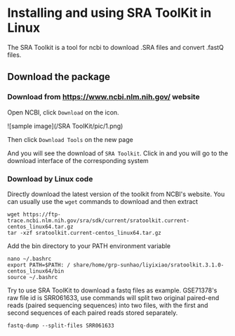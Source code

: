 # Installing and using SRA ToolKit in Linux

The SRA Toolkit is a tool for ncbi to download .SRA files and convert .fastQ files.

## Download the package

### Download from https://www.ncbi.nlm.nih.gov/ website

Open NCBI, click `Download` on the icon.

![sample image](/SRA ToolKit/pic/1.png)

Then click `Download Tools` on the new page

And you will see the download of `SRA Toolkit`. Click in and you will go to the download interface of the corresponding system

### Download by Linux code

Directly download the latest version of the toolkit from NCBI's website. You can usually use the `wget` commands to download and then extract

```
wget https://ftp-trace.ncbi.nlm.nih.gov/sra/sdk/current/sratoolkit.current-centos_linux64.tar.gz
tar -xzf sratoolkit.current-centos_linux64.tar.gz
```

Add the bin directory to your PATH environment variable

```
nano ~/.bashrc
export PATH=$PATH: / share/home/grp-sunhao/liyixiao/sratoolkit.3.1.0-centos_linux64/bin
source ~/.bashrc
```

Try to use SRA ToolKit to download a fastq files as example. 
GSE71378's raw file id is SRR061633, use commands will split two original paired-end reads (paired sequencing sequences) into two files, with the first and second sequences of each paired reads stored separately.

```
fastq-dump --split-files SRR061633
```


